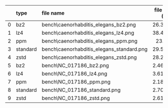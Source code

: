 |    | type     | file name                                 |   file size (MB) |   exec time (s) |
|---:|:---------|:------------------------------------------|-----------------:|----------------:|
|  0 | bz2      | bench\caenorhabditis_elegans_bz2.png      |         26.3349  |       2.7908    |
|  1 | lz4      | bench\caenorhabditis_elegans_lz4.png      |         38.4445  |       0.386278  |
|  2 | ppm      | bench\caenorhabditis_elegans_ppm.png      |         23.574   |       3.57138   |
|  3 | standard | bench\caenorhabditis_elegans_standard.png |         29.5382  |       0.340723  |
|  4 | zstd     | bench\caenorhabditis_elegans_zstd.png     |         28.2227  |       0.206723  |
|  5 | bz2      | bench\NC_017186_bz2.png                   |          2.46714 |       0.290505  |
|  6 | lz4      | bench\NC_017186_lz4.png                   |          3.61305 |       0.0407304 |
|  7 | ppm      | bench\NC_017186_ppm.png                   |          2.18798 |       0.303751  |
|  8 | standard | bench\NC_017186_standard.png              |          2.70461 |       0.0344474 |
|  9 | zstd     | bench\NC_017186_zstd.png                  |          2.61913 |       0.0165492 |